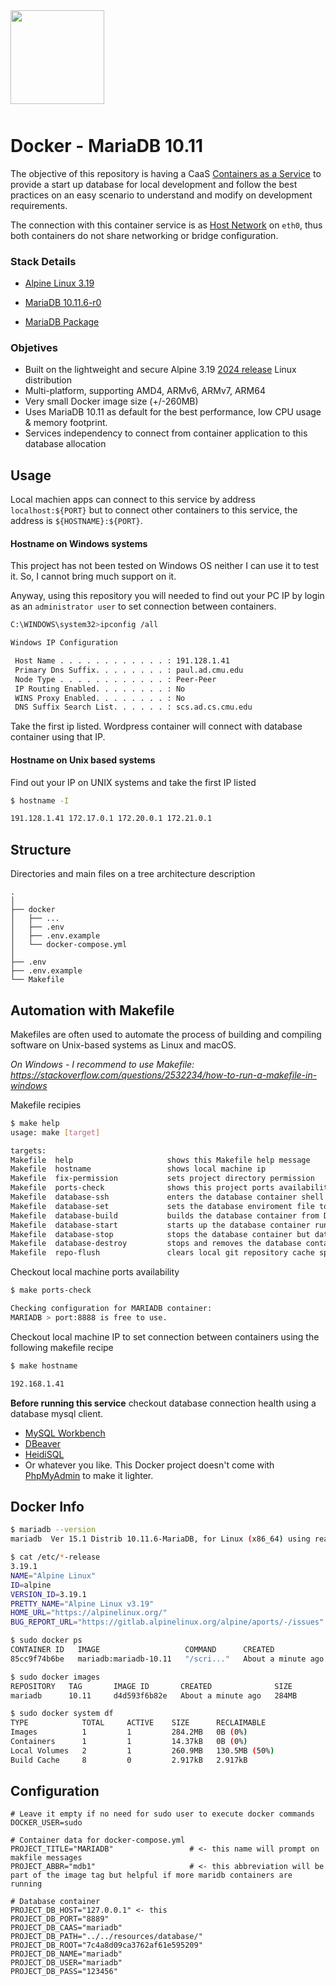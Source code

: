 <div style="width:100%;float:left;clear:both;margin-bottom:50px;">
    <a href="https://github.com/pabloripoll?tab=repositories">
        <img style="width:150px;float:left;" src="https://pabloripoll.com/files/logo-light-100x300.png"/>
    </a>
</div>

# Docker - MariaDB 10.11

The objective of this repository is having a CaaS [Containers as a Service](https://www.ibm.com/topics/containers-as-a-service) to provide a start up database for local development and follow the best practices on an easy scenario to understand and modify on development requirements.

The connection with this container service is as [Host Network](https://docs.docker.com/network/drivers/host/) on `eth0`, thus both containers do not share networking or bridge configuration.

### Stack Details

- [Alpine Linux 3.19](https://www.alpinelinux.org/)

- [MariaDB 10.11.6-r0](https://mariadb.com/kb/en/changes-improvements-in-mariadb-1011/)

- [MariaDB Package](https://alpine.pkgs.org/3.19/alpine-main-x86_64/mariadb-10.11.6-r0.apk.html)

### Objetives

* Built on the lightweight and secure Alpine 3.19 [2024 release](https://www.alpinelinux.org/posts/Alpine-3.19.1-released.html) Linux distribution
* Multi-platform, supporting AMD4, ARMv6, ARMv7, ARM64
* Very small Docker image size (+/-260MB)
* Uses MariaDB 10.11 as default for the best performance, low CPU usage & memory footprint.
* Services independency to connect from container application to this database allocation

## Usage
Local machien apps can connect to this service by address `localhost:${PORT}` but to connect other containers to this service, the address is `${HOSTNAME}:${PORT}`.

#### Hostname on Windows systems

This project has not been tested on Windows OS neither I can use it to test it. So, I cannot bring much support on it.

Anyway, using this repository you will needed to find out your PC IP by login as an `administrator user` to set connection between containers.

```bash
C:\WINDOWS\system32>ipconfig /all

Windows IP Configuration

 Host Name . . . . . . . . . . . . : 191.128.1.41
 Primary Dns Suffix. . . . . . . . : paul.ad.cmu.edu
 Node Type . . . . . . . . . . . . : Peer-Peer
 IP Routing Enabled. . . . . . . . : No
 WINS Proxy Enabled. . . . . . . . : No
 DNS Suffix Search List. . . . . . : scs.ad.cs.cmu.edu
```

Take the first ip listed. Wordpress container will connect with database container using that IP.

#### Hostname on Unix based systems

Find out your IP on UNIX systems and take the first IP listed
```bash
$ hostname -I

191.128.1.41 172.17.0.1 172.20.0.1 172.21.0.1
```

## Structure

Directories and main files on a tree architecture description
```
.
│
├── docker
│   ├── ...
│   ├── .env
│   ├── .env.example
│   └── docker-compose.yml
│
├── .env
├── .env.example
└── Makefile
```

## Automation with Makefile

Makefiles are often used to automate the process of building and compiling software on Unix-based systems as Linux and macOS.

*On Windows - I recommend to use Makefile: \
https://stackoverflow.com/questions/2532234/how-to-run-a-makefile-in-windows*

Makefile recipies
```bash
$ make help
usage: make [target]

targets:
Makefile  help                     shows this Makefile help message
Makefile  hostname                 shows local machine ip
Makefile  fix-permission           sets project directory permission
Makefile  ports-check              shows this project ports availability on local machine
Makefile  database-ssh             enters the database container shell
Makefile  database-set             sets the database enviroment file to build the container
Makefile  database-build           builds the database container from Docker image
Makefile  database-start           starts up the database container running
Makefile  database-stop            stops the database container but data will not be destroyed
Makefile  database-destroy         stops and removes the database container from Docker network destroying its data
Makefile  repo-flush               clears local git repository cache specially to update .gitignore
```

Checkout local machine ports availability
```bash
$ make ports-check

Checking configuration for MARIADB container:
MARIADB > port:8888 is free to use.
```

Checkout local machine IP to set connection between containers using the following makefile recipe
```bash
$ make hostname

192.168.1.41
```

**Before running this service** checkout database connection health using a database mysql client.

- [MySQL Workbench](https://www.mysql.com/products/workbench/)
- [DBeaver](https://dbeaver.io/)
- [HeidiSQL](https://www.heidisql.com/)
- Or whatever you like. This Docker project doesn't come with [PhpMyAdmin](https://www.phpmyadmin.net/) to make it lighter.


## Docker Info

```bash
$ mariadb --version
mariadb  Ver 15.1 Distrib 10.11.6-MariaDB, for Linux (x86_64) using readline 5.1

$ cat /etc/*-release
3.19.1
NAME="Alpine Linux"
ID=alpine
VERSION_ID=3.19.1
PRETTY_NAME="Alpine Linux v3.19"
HOME_URL="https://alpinelinux.org/"
BUG_REPORT_URL="https://gitlab.alpinelinux.org/alpine/aports/-/issues"
```

```bash
$ sudo docker ps
CONTAINER ID   IMAGE                   COMMAND      CREATED              STATUS           PORTS                     NAMES
85cc9f74b6be   mariadb:mariadb-10.11   "/scri..."   About a minute ago   Up About a ...   0.0.0.0:8899->3306/t...   mariadb

$ sudo docker images
REPOSITORY   TAG       IMAGE ID       CREATED              SIZE
mariadb      10.11     d4d593f6b82e   About a minute ago   284MB

$ sudo docker system df
TYPE            TOTAL     ACTIVE    SIZE      RECLAIMABLE
Images          1         1         284.2MB   0B (0%)
Containers      1         1         14.37kB   0B (0%)
Local Volumes   2         1         260.9MB   130.5MB (50%)
Build Cache     8         0         2.917kB   2.917kB
```

## Configuration

```
# Leave it empty if no need for sudo user to execute docker commands
DOCKER_USER=sudo

# Container data for docker-compose.yml
PROJECT_TITLE="MARIADB"                 # <- this name will prompt on makfile messages
PROJECT_ABBR="mdb1"                     # <- this abbreviation will be part of the image tag but helpful if more maridb containers are running

# Database container
PROJECT_DB_HOST="127.0.0.1" <- this
PROJECT_DB_PORT="8889"
PROJECT_DB_CAAS="mariadb"
PROJECT_DB_PATH="../../resources/database/"
PROJECT_DB_ROOT="7c4a8d09ca3762af61e595209"
PROJECT_DB_NAME="mariadb"
PROJECT_DB_USER="mariadb"
PROJECT_DB_PASS="123456"
```